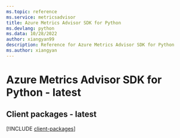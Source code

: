 ```yaml
---
ms.topic: reference
ms.service: metricsadvisor
title: Azure Metrics Advisor SDK for Python
ms.devlang: python
ms.data: 10/28/2022
author: xiangyan99
description: Reference for Azure Metrics Advisor SDK for Python
ms.author: xiangyan
---
```

# Azure Metrics Advisor SDK for Python - latest

## Client packages - latest
[!INCLUDE [client-packages](metrics-advisor-client-index.md)]